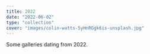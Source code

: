 ```yaml
---
title: 2022
date: "2022-06-02"
type: "collection"
cover: "images/colin-watts-5yHnRGgk6is-unsplash.jpg"
---
```


Some galleries dating from 2022.